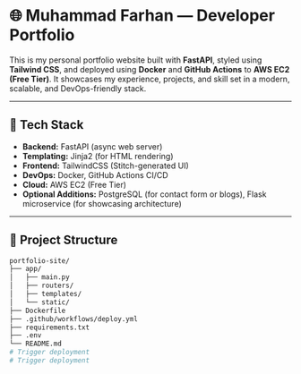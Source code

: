 # 🌐 Muhammad Farhan — Developer Portfolio

This is my personal portfolio website built with **FastAPI**, styled using **Tailwind CSS**, and deployed using **Docker** and **GitHub Actions** to **AWS EC2 (Free Tier)**. It showcases my experience, projects, and skill set in a modern, scalable, and DevOps-friendly stack.

---

## 🚀 Tech Stack

- **Backend:** FastAPI (async web server)
- **Templating:** Jinja2 (for HTML rendering)
- **Frontend:** TailwindCSS (Stitch-generated UI)
- **DevOps:** Docker, GitHub Actions CI/CD
- **Cloud:** AWS EC2 (Free Tier)
- **Optional Additions:** PostgreSQL (for contact form or blogs), Flask microservice (for showcasing architecture)

---

## 📁 Project Structure

```bash
portfolio-site/
├── app/
│   ├── main.py
│   ├── routers/
│   ├── templates/
│   └── static/
├── Dockerfile
├── .github/workflows/deploy.yml
├── requirements.txt
├── .env
└── README.md
# Trigger deployment
# Trigger deployment
